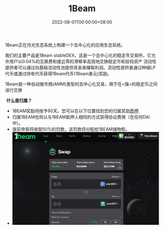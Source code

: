 ﻿---
title: "1Beam"
description: "月光上的迷幻药"
date: 2022-08-01T00:00:00+08:00
lastmod: 2022-08-01T00:00:00+08:00
draft: false
authors: ["whq985"]
featuredImage: "1beam.png"
tags: ["DeFi","1Beam"]
categories: ["nfts"]
nfts: ["DeFi"]
blockchain: "Moonbeam"
website: "https://1beam.io/"
twitter: ""
discord: ""
telegram: ""
github: "https://github.com/1beam"
youtube: ""
twitch: "https://twitter.com/1beamio"
facebook: ""
instagram: ""
reddit: ""
medium: ""
steam: ""
gitbook: ""
googleplay: ""
appstore: ""
status: "Live"
weight: 
lightgallery: true
toc: true
pinned: false
recommend: false
recommend1: false
---
1Beam正在月光生态系统上构建一个去中心化的应用生态系统。

我们的主要产品是1Beam stableDEX，这是一个去中心化的稳定币交易所，它允许用户以0.04%的互换费和接近零的滑移率高效地交换稳定币和挂钩资产 流动性提供者可以通过向基础流动性池提供资金来赚取利润。流动性提供者通过种植LP代币或通过持有代币获得1Beam代币(1Beam美元)奖励。

 1Beam是一种自动做市商(AMM)类型的去中心化交易，用于在<强>的稳定币之间进行交换

​    **什么是归属？**

- 1BEAM奖励将授予90天。您可以在以下位置找到您的归属奖励[质押](https://1beam.io/staking).
- 归属1BEAM也将以与1BEAM抵押人相同的方式获得协议费用（在任何DAI中）。
- 提前申索将收取50%的罚款，该罚款将分配给1BEAM储物柜。
- ![1](1.PNG)
